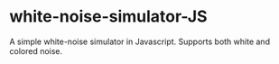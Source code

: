 # white-noise-simulator-JS
A simple white-noise simulator in Javascript. Supports both white and colored noise.
